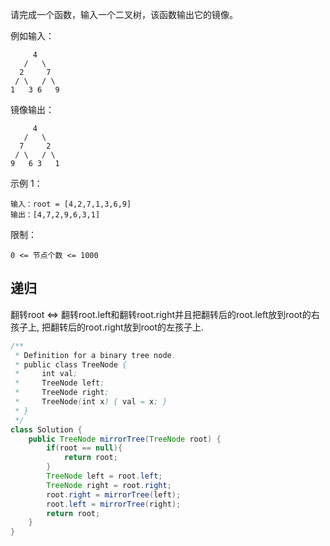 请完成一个函数，输入一个二叉树，该函数输出它的镜像。

例如输入：
```
     4
   /   \
  2     7
 / \   / \
1   3 6   9
```
镜像输出：
```
     4
   /   \
  7     2
 / \   / \
9   6 3   1
```

 

示例 1：
```
输入：root = [4,2,7,1,3,6,9]
输出：[4,7,2,9,6,3,1]
```

限制：

`0 <= 节点个数 <= 1000`

<!--more-->

## 递归

翻转root  <=> 翻转root.left和翻转root.right并且把翻转后的root.left放到root的右孩子上, 把翻转后的root.right放到root的左孩子上.

```java
/**
 * Definition for a binary tree node.
 * public class TreeNode {
 *     int val;
 *     TreeNode left;
 *     TreeNode right;
 *     TreeNode(int x) { val = x; }
 * }
 */
class Solution {
    public TreeNode mirrorTree(TreeNode root) {
        if(root == null){
            return root;
        }
        TreeNode left = root.left;
        TreeNode right = root.right;
        root.right = mirrorTree(left);
        root.left = mirrorTree(right);
        return root;
    }
}
```

